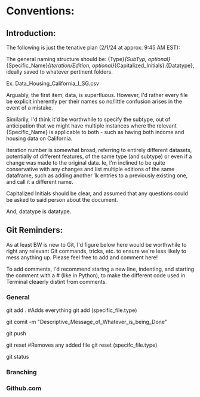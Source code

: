 # Conventions:

## Introduction:

The following is just the tenative plan (2/1/24 at approx: 9:45 AM EST):

The general naming structure should be: {Type}_{SubTyp, optional}_{Specific_Name}_{Iteration/Edition, optional}_{Capitalized_Initials}.{Datatype}, ideally saved to whatever pertinent folders.

Ex. Data_Housing_California_I_SG.csv

Arguably, the first item, data, is superfluous. However, I'd rather every file be explicit inherently per their names so no/little confusion arises in the event of a mistake. 

Similarily, I'd think it'd be worthwhile to specify the subtype, out of anticipation that we might have multiple instances where the relevant {Specific_Name} is applicable to both - such as having both income and housing data on California.

Iteration number is somewhat broad, referring to entirely different datasets, potentially of different features, of the same type (and subtype) or even if a change was made to the original data. Ie, I'm inclined to be quite conservative with any changes and list multiple editions of the same dataframe, such as adding another 1k entries to a previously existing one, and call it a different name.

Capitalized Initials should be clear, and assumed that any questions could be asked to said person about the document.

And, datatype is datatype.

## Git Reminders:

As at least BW is new to Git, I'd figure below here would be worthwhile to right any relevant Git commands, tricks, etc. to ensure we're less likely to mess anything up. Please feel free to add and comment here!

To add comments, I'd recommend startng a new line, indenting, and starting the comment with a # (like in Python), to make the different code used in Terminal cleaerly distint from comments.

### General

git add .
    #Adds everything
git add (specific_file.type)

git comit -m "Descriptive_Message_of_Whatever_is_being_Done"

git push

git reset
    #Removes any added file
git reset (specifc_file.type)

git status

### Branching

### Github.com